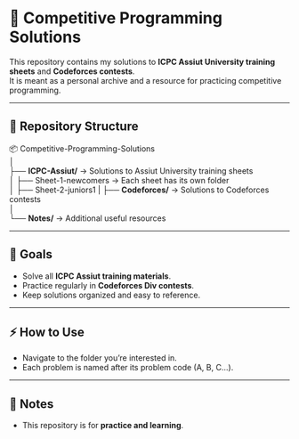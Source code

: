 # 🚀 Competitive Programming Solutions

This repository contains my solutions to **ICPC Assiut University training sheets** and **Codeforces contests**.  
It is meant as a personal archive and a resource for practicing competitive programming.

---

## 📂 Repository Structure

📦 Competitive-Programming-Solutions  
│  
├── **ICPC-Assiut/** → Solutions to Assiut University training sheets  
│   ├── Sheet-1-newcomers → Each sheet has its own folder  
│   ├── Sheet-2-juniors1
|
├── **Codeforces/** → Solutions to Codeforces contests  
│  
└── **Notes/** → Additional useful resources  

---

## 🎯 Goals
- Solve all **ICPC Assiut training materials**.  
- Practice regularly in **Codeforces Div contests**.  
- Keep solutions organized and easy to reference.  

---

## ⚡ How to Use
- Navigate to the folder you’re interested in.  
- Each problem is named after its problem code (A, B, C...).   

---

## 📌 Notes
- This repository is for **practice and learning**.

